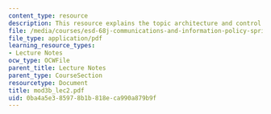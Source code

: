 ```yaml
---
content_type: resource
description: This resource explains the topic architecture and control.
file: /media/courses/esd-68j-communications-and-information-policy-spring-2006/0ba4a5e385978b1b818eca990a879b9f_mod3b_lec2.pdf
file_type: application/pdf
learning_resource_types:
- Lecture Notes
ocw_type: OCWFile
parent_title: Lecture Notes
parent_type: CourseSection
resourcetype: Document
title: mod3b_lec2.pdf
uid: 0ba4a5e3-8597-8b1b-818e-ca990a879b9f
---
```

